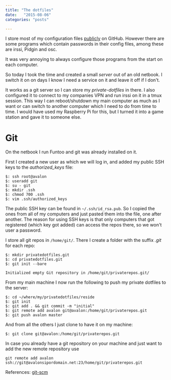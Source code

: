 ```yaml
---
title: "The dotfiles"
date:   "2015-08-06"
categories: "posts"

---
```


I store most of my configuration files [publicly](https://github.com/jubalh/dotfiles) on GitHub.
However there are some programs which contain passwords in their config files, among these are irssi, Pidgin and osc.

It was very annoying to always configure those programs from the start on each computer.

So today I took the time and created a small *server* out of an old netbook.
I switch it on on days I know I need a service on it and leave it off if I don't.

It works as a git server so I can store my *private-dotfiles* in there. I also configured it to connect to my companies VPN and run irssi on it in a tmux session. This way I can reboot/shutdown my main computer as much as I want or can switch to another computer which I need to do from time to time. I would have used my Raspberry Pi for this, but I turned it into a game station and gave it to someone else.

# Git #
On the netbook I run Funtoo and git was already installed on it.

First I created a new user as which we will log in, and added my public SSH keys to the *authorized_keys* file:

```
$: ssh root@avalon
$: useradd git
$: su - git
$: mkdir .ssh
$: chmod 700 .ssh
$: vim .ssh/authorized_keys
```

The public SSH key can be found in `~/.ssh/id_rsa.pub`. So I copied the ones from all of my computers and just pasted them into the file, one after another.
The reason for using SSH keys is that only computers that got registered (which key got added) can access the repos there, so we won't user a password.

I store all git repos in `/home/git/`. There I create a folder with the suffix *.git* for each repo:


```
$: mkdir privatedotfiles.git
$: cd privatedotfiles.git
$: git init --bare

Initialized empty Git repository in /home/git/privaterepos.git/
```

From my main machine I now run the following to push my private dotfiles to the server:

```
$: cd ~/where/my/privatedotfiles/reside
$: git init
$: git add . && git commit -m "initial"
$: git remote add avalon git@avalon:/home/git/privaterepos.git
$: git push avalon master
```

And from all the others I just clone to have it on my machine:


```
$: git clone git@avalon:/home/git/privaterepos.git
```

In case you already have a git repository on your machine and just want to add the new remote repository use

```
git remote add avalon ssh://git@avalonsipordomain.net:23/home/git/privaterepos.git
```

References: [git-scm](https://git-scm.com/book/it/v2/Git-on-the-Server-Setting-Up-the-Server)
